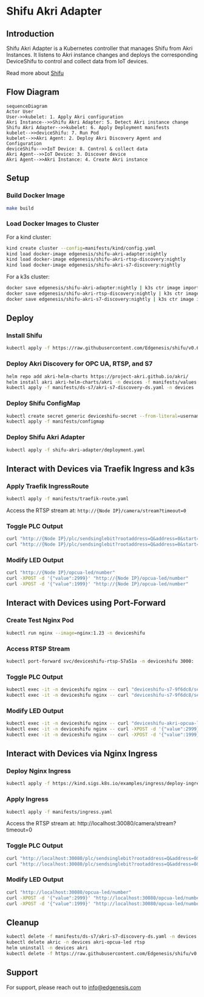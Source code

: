 # Shifu Akri Adapter

## Introduction

Shifu Akri Adapter is a Kubernetes controller that manages Shifu from Akri Instances. It listens to Akri instance changes and deploys the corresponding DeviceShifu to control and collect data from IoT devices.

Read more about [Shifu](https://github.com/Edgenesis/shifu/)

## Flow Diagram

```mermaid
sequenceDiagram
Actor User
User->>kubelet: 1. Apply Akri configuration
Akri Instance-->>Shifu Akri Adapter: 5. Detect Akri instance change
Shifu Akri Adapter-->>kubelet: 6. Apply Deployment manifests
kubelet-->>deviceShifu: 7. Run Pod
kubelet-->>Akri Agent: 2. Deploy Akri Discovery Agent and Configuration
deviceShifu-->>IoT Device: 8. Control & collect data
Akri Agent-->>IoT Device: 3. Discover device 
Akri Agent-->>Akri Instance: 4. Create Akri instance 
```

## Setup

### Build Docker Image

```bash
make build
```

### Load Docker Images to Cluster

For a kind cluster:

```bash
kind create cluster --config=manifests/kind/config.yaml
kind load docker-image edgenesis/shifu-akri-adapter:nightly
kind load docker-image edgenesis/shifu-akri-rtsp-discovery:nightly
kind load docker-image edgenesis/shifu-akri-s7-discovery:nightly
```

For a k3s cluster:

```bash
docker save edgenesis/shifu-akri-adapter:nightly | k3s ctr image import -
docker save edgenesis/shifu-akri-rtsp-discovery:nightly | k3s ctr image import -
docker save edgenesis/shifu-akri-s7-discovery:nightly | k3s ctr image import -
```

## Deploy

### Install Shifu

```bash
kubectl apply -f https://raw.githubusercontent.com/Edgenesis/shifu/v0.63.0/pkg/k8s/crd/install/shifu_install.yml
```

### Deploy Akri Discovery for OPC UA, RTSP, and S7

```bash
helm repo add akri-helm-charts https://project-akri.github.io/akri/
helm install akri akri-helm-charts/akri -n devices -f manifests/values.yaml
kubectl apply -f manifests/ds-s7/akri-s7-discovery-ds.yaml -n devices
```

### Deploy Shifu ConfigMap

```bash
kubectl create secret generic deviceshifu-secret --from-literal=username=guest --from-literal=password=HelloShifu -n deviceshifu
kubectl apply -f manifests/configmap
```

### Deploy Shifu Akri Adapter

```bash
kubectl apply -f shifu-akri-adapter/deployment.yaml
```

## Interact with Devices via Traefik Ingress and k3s

### Apply Traefik IngressRoute

```bash
kubectl apply -f manifests/traefik-route.yaml
```

Access the RTSP stream at: `http://{Node IP}/camera/stream?timeout=0`

### Toggle PLC Output

```bash
curl "http://{Node IP}/plc/sendsinglebit?rootaddress=Q&address=0&start=0&digit=1&value=1"
curl "http://{Node IP}/plc/sendsinglebit?rootaddress=Q&address=0&start=0&digit=1&value=0"
```

### Modify LED Output

```bash
curl "http://{Node IP}/opcua-led/number"
curl -XPOST -d '{"value":2999}' "http://{Node IP}/opcua-led/number"
curl -XPOST -d '{"value":1999}' "http://{Node IP}/opcua-led/number"
```

## Interact with Devices using Port-Forward

### Create Test Nginx Pod

```bash
kubectl run nginx --image=nginx:1.23 -n deviceshifu
```

### Access RTSP Stream

```bash
kubectl port-forward svc/deviceshifu-rtsp-57a51a -n deviceshifu 3000:
```

### Toggle PLC Output

```bash
kubectl exec -it -n deviceshifu nginx -- curl "deviceshifu-s7-9f6dc8/sendsinglebit?rootaddress=Q&address=0&start=0&digit=1&value=1"; echo
kubectl exec -it -n deviceshifu nginx -- curl "deviceshifu-s7-9f6dc8/sendsinglebit?rootaddress=Q&address=0&start=0&digit=1&value=0"; echo
```

### Modify LED Output

```bash
kubectl exec -it -n deviceshifu nginx -- curl "deviceshifu-akri-opcua-led-e6b66d/number"
kubectl exec -it -n deviceshifu nginx -- curl -XPOST -d '{"value":2999}' "deviceshifu-akri-opcua-led-e6b66d/number"
kubectl exec -it -n deviceshifu nginx -- curl -XPOST -d '{"value":1999}' "deviceshifu-akri-opcua-led-e6b66d/number"
```

## Interact with Devices via Nginx Ingress

### Deploy Nginx Ingress

```bash
kubectl apply -f https://kind.sigs.k8s.io/examples/ingress/deploy-ingress-nginx.yaml
```

### Apply Ingress

```bash
kubectl apply -f manifests/ingress.yaml
```

Access the RTSP stream at: http://localhost:30080/camera/stream?timeout=0

### Toggle PLC Output

```bash
curl "http://localhost:30080/plc/sendsinglebit?rootaddress=Q&address=0&start=0&digit=1&value=1"
curl "http://localhost:30080/plc/sendsinglebit?rootaddress=Q&address=0&start=0&digit=1&value=0"
```

### Modify LED Output

```bash
curl "http://localhost:30080/opcua-led/number"
curl -XPOST -d '{"value":2999}' "http://localhost:30080/opcua-led/number"
curl -XPOST -d '{"value":1999}' "http://localhost:30080/opcua-led/number"
```

## Cleanup

```bash
kubectl delete -f manifests/ds-s7/akri-s7-discovery-ds.yaml -n devices
kubectl delete akric -n devices akri-opcua-led rtsp
helm uninstall -n devices akri
kubectl delete -f https://raw.githubusercontent.com/Edgenesis/shifu/v0.63.0/pkg/k8s/crd/install/shifu_install.yml
```

## Support

For support, please reach out to [info@edgenesis.com](mailto:info@edgenesis.com)

